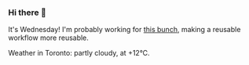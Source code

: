 ### Hi there :wave:

It's Wednesday! I'm probably working for [this bunch](https://github.com/kohofinancial), making a reusable workflow more reusable.

Weather in Toronto: partly cloudy, at +12°C.
